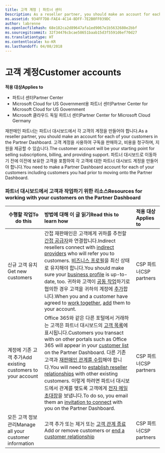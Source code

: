 ```yaml
---
title: 고객 계정 | 파트너 센터
Description: As a reseller partner, you should make an account for each of your customers in Partner Center. The customer account will be your starting point for selling subscriptions, billing, and providing support.
ms.assetid: 934FF7D8-FAE4-4C14-8DFF-7E2B0FF039DC
author: labrenne
ms.openlocfilehash: 68e182ca2d89647afa1ed9067e1b5632680e2bbf
ms.sourcegitcommit: 32f34476cbcae58651baab15d3f5591d6ef70d27
ms.translationtype: HT
ms.contentlocale: ko-KR
ms.lasthandoff: 04/08/2018
---
```

# <a name="customer-accounts"></a><span data-ttu-id="c474a-102">고객 계정</span><span class="sxs-lookup"><span data-stu-id="c474a-102">Customer accounts</span></span>

**<span data-ttu-id="c474a-103">적용 대상</span><span class="sxs-lookup"><span data-stu-id="c474a-103">Applies to</span></span>**

-  <span data-ttu-id="c474a-104">파트너 센터</span><span class="sxs-lookup"><span data-stu-id="c474a-104">Partner Center</span></span>
-  <span data-ttu-id="c474a-105">Microsoft Cloud for US Government용 파트너 센터</span><span class="sxs-lookup"><span data-stu-id="c474a-105">Partner Center for Microsoft Cloud for US Government</span></span>
-  <span data-ttu-id="c474a-106">Microsoft 클라우드 독일 파트너 센터</span><span class="sxs-lookup"><span data-stu-id="c474a-106">Partner Center for Microsoft Cloud Germany</span></span>

<span data-ttu-id="c474a-107">재판매인 파트너는 파트너 대시보드에서 각 고객의 계정을 만들어야 합니다.</span><span class="sxs-lookup"><span data-stu-id="c474a-107">As a reseller partner, you should make an account for each of your customers in the Partner Dashboard.</span></span> <span data-ttu-id="c474a-108">고객 계정을 사용하여 구독을 판매하고, 비용을 청구하며, 지원을 제공할 수 있습니다.</span><span class="sxs-lookup"><span data-stu-id="c474a-108">The customer account will be your starting point for selling subscriptions, billing, and providing support.</span></span> <span data-ttu-id="c474a-109">파트너 대시보드로 이동하기 전에 이전에 보유한 고객을 포함하여 각 고객에 대한 파트너 대시보드 계정을 만들어야 합니다.</span><span class="sxs-lookup"><span data-stu-id="c474a-109">You need to make a Partner Dashboard account for each of your customers including customers you had prior to moving onto the Partner Dashboard.</span></span>

### <a name="resources-for-working-with-your-customers-on-the-partner-dashboard"></a><span data-ttu-id="c474a-110">파트너 대시보드에서 고객과 작업하기 위한 리소스</span><span class="sxs-lookup"><span data-stu-id="c474a-110">Resources for working with your customers on the Partner Dashboard</span></span>

|**<span data-ttu-id="c474a-111">수행할 작업</span><span class="sxs-lookup"><span data-stu-id="c474a-111">To do this</span></span>**   |**<span data-ttu-id="c474a-112">방법에 대해 이 글 읽기</span><span class="sxs-lookup"><span data-stu-id="c474a-112">Read this to learn how</span></span>**   |**<span data-ttu-id="c474a-113">적용 대상</span><span class="sxs-lookup"><span data-stu-id="c474a-113">Applies to</span></span>**|
|-----------------|:----------------------------|:--------------|
|<span data-ttu-id="c474a-114">신규 고객 유치</span><span class="sxs-lookup"><span data-stu-id="c474a-114">Get new customers</span></span>|<span data-ttu-id="c474a-115">간접 재판매인은 고객에게 귀하를 추천할 [간접 공급자](indirect-reseller-tasks-in-partner-center.md)와 연결합니다.</span><span class="sxs-lookup"><span data-stu-id="c474a-115">Indirect resellers connect with [indirect providers](indirect-reseller-tasks-in-partner-center.md) who will refer you to customers.</span></span> <span data-ttu-id="c474a-116">[비즈니스 프로필](create-a-marketing-profile.md)을 최신 상태로 유지해야 합니다.</span><span class="sxs-lookup"><span data-stu-id="c474a-116">You should make sure your [business profile](create-a-marketing-profile.md) is up-to-date, too.</span></span> <span data-ttu-id="c474a-117">귀하와 고객이 [공동 작업](responding-to-referrals.md)하기로 협의한 경우 고객을 귀하의 계정에 [추가](add-a-new-customer.md)합니다.</span><span class="sxs-lookup"><span data-stu-id="c474a-117">When you and a customer have agreed to [work together](responding-to-referrals.md), [add](add-a-new-customer.md) them to your account.</span></span>|<span data-ttu-id="c474a-118">CSP 파트너</span><span class="sxs-lookup"><span data-stu-id="c474a-118">CSP partners</span></span>|
|<span data-ttu-id="c474a-119">계정에 기존 고객 추가</span><span class="sxs-lookup"><span data-stu-id="c474a-119">Add existing customers to your account</span></span>   | <span data-ttu-id="c474a-120">Office 365와 같은 다른 포털에서 거래하는 고객은 파트너 대시보드의 [고객 목록](see-your-customer-list.md)에 표시됩니다.</span><span class="sxs-lookup"><span data-stu-id="c474a-120">Customers you transact with on other portals such as Office 365 will appear in your [customer list](see-your-customer-list.md) on the Partner Dashboard.</span></span> <span data-ttu-id="c474a-121">다른 기존 고객과 [재판매인 관계를 수립](indirect-reseller-tasks-in-partner-center.md)해야 합니다.</span><span class="sxs-lookup"><span data-stu-id="c474a-121">You will need to [establish reseller relationships](indirect-reseller-tasks-in-partner-center.md) with other existing customers.</span></span> <span data-ttu-id="c474a-122">이렇게 하려면 파트너 대시보드에서 관계를 맺도록 고객에게 [전자 메일 초대장](responding-to-referrals.md)을 보냅니다.</span><span class="sxs-lookup"><span data-stu-id="c474a-122">To do so, you email them an [invitation to connect](responding-to-referrals.md) with you on the Partner Dashboard.</span></span>   | <span data-ttu-id="c474a-123">CSP 파트너</span><span class="sxs-lookup"><span data-stu-id="c474a-123">CSP partners</span></span>   |
|<span data-ttu-id="c474a-124">모든 고객 정보 관리</span><span class="sxs-lookup"><span data-stu-id="c474a-124">Manage all your customer information</span></span>   | <span data-ttu-id="c474a-125">고객 추가 또는 제거 또는 [고객 관계 종료](remove-a-relationship.md)</span><span class="sxs-lookup"><span data-stu-id="c474a-125">Add or remove customers or [end a customer relationship](remove-a-relationship.md)</span></span>|   <span data-ttu-id="c474a-126">CSP 파트너</span><span class="sxs-lookup"><span data-stu-id="c474a-126">CSP partners</span></span> |